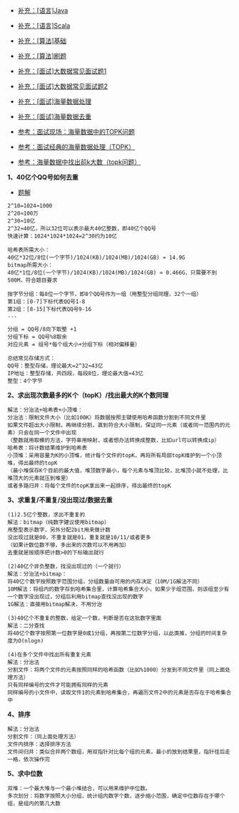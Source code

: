 - [补充：[语言]Java](https://liaoxuefeng.com/books/java/introduction/index.html)
- [补充：[语言]Scala](http://runoob.com/scala/scala-intro.html)
- [补充：[算法]基础](https://www.hello-algo.com/chapter_hello_algo/)
- [补充：[算法]刷题](https://labuladong.online/algo/intro/core-intro/)
- [补充：[面试]大数据常见面试题1](https://zhuanlan.zhihu.com/p/350209856)
- [补充：[面试]大数据常见面试题2](https://zhuanlan.zhihu.com/p/428400306)
- [补充：[面试]海量数据处理](https://cloud.tencent.com/developer/article/1064552)
- [补充：[面试]海量数据去重](https://mp.weixin.qq.com/s/thriUUSWMnHsx3sU2Og_LA)

- [参考：面试现场：海量数据中的TOPK问题](https://www.cnblogs.com/luedong/p/16006420.html)
- [参考：面试经典的海量数据处理（TOPK）](https://blog.csdn.net/juzihongle1/article/details/70212243)
- [参考：海量数据中找出前k大数（topk问题）](https://zhuanlan.zhihu.com/p/119385223)

**1、40亿个QQ号如何去重**
- [题解](https://www.cnblogs.com/chenfx/p/15710156.html)
```
2^10=1024≈1000
2^20≈100万
2^30≈10亿
2^32≈40亿，所以32位可以表示最大40亿整数，即40亿个QQ号
快速计算：1024*1024*1024=2^30约为10亿

哈希表所需大小：
40亿*32位/8位(一个字节)/1024(KB)/1024(MB)/1024(GB) ≈ 14.9G
bitmap所需大小：
40亿*1位/8位(一个字节)/1024(KB)/1024(MB)/1024(GB) ≈ 0.466G，只需要不到500M，符合题目要求

按字节分组：每8位一个字节，即8个QQ号作为一组（用整型分组同理，32个一组）
第1组：[0-7]下标代表QQ号1-8
第2组：[8-15]下标代表QQ号9-16
...

分组 = QQ号/8向下取整 +1
分组下标 = QQ号%8取余
对应元素 = 组号*每个组大小+分组下标（相对偏移量）

总结常见存储方式：
QQ号：整型存储，理论最大=2^32≈43亿
IP地址：整型存储，共四段，每段8位，理论最大值≈43亿
整型：4个字节
```

**2、求出现次数最多的K个（topK）/找出最大的K个数同理**
```
解法：分治法+哈希表+小顶堆：
分治法：限制文件大小（比如100K）将数据按照主键使用哈希函数分割到不同文件里
如果文件超出大小限制，再继续分割，直到符合大小限制，保证同一元素（或者同一范围内的元素）只会在同一个文件中出现
（整数就用取模的方法，字符串用映射，或者想办法转换成整数，比如url可以转换成ip）
哈希表：将计数结果维护到哈希表
小顶堆：采用容量为K的小顶堆，统计每个文件的topK，再将所有局部topK维护到一个小顶堆，得出最终的topK
（最小堆保存K个目前的最大值，堆顶数字最小，每个元素与堆顶比较，比堆顶小就不处理，比堆顶大的元素就压到堆里）
或者多路归并：将每个文件的topK拿出来一起排序，得出最终的topK
```

**3、求重复/不重复/没出现过/数据去重**
```
(1)2.5亿个整数，求出不重复的
解法：bitmap（纯数字建议使用bitmap）
用整型表示数字，另外分配2bit用来做计数
没出现过就是00，不重复就是01，重复就是10/11/或者更多
（如果计数位数不够，多出来的次数可以不用再加）
去重就是按顺序把计数>0的下标输出就行

(2)40亿个非负整数，找没出现过的（一个就行）
解法：分治法+bitmap：
将40亿个数字按照数字范围分组，分组数量由可用的内存决定（10M/1G解法不同）
10M解法：将组内的数字存到哈希集合里，计算哈希集合大小，如果少于组范围，则该组至少有一个数字没出现过，分组后利用bitmap查找没出现的数字
1G解法：直接用bitmap解决，不用分治

(3)40亿个不重复的整数，给定一个数，判断是否在这批数字里面
解法：二分查找
将40亿个数字按照第一位数字是0或1分组，再按第二位数字分组，以此类推，分组的时间复杂度为O(nlogn)

(4)在多个文件中找出所有重复元素
解法：分治法
分割文件：将两个文件的元素按照同样的哈希函数（比如%1000）分发到不同文件里（同上面处理方法）
只有同样编号的文件才可能拥有同样的元素
同样编号的小文件中，读取文件1的元素到哈希集合，再遍历文件2中的元素是否存在于哈希集合中
```

**4、排序**
```
解法：分治法
分割文件：（同上面处理方法）
文件内排序：选择排序方法
文件间归并：类似合并两个数组，用双指针对比每个组的元素，最小的放到结果里，指针往后走一格，依次操作完
```

**5、求中位数**
```
双堆：一个最大堆与一个最小堆结合，可以用来维护中位数。
多次划分：将数字按照大小分组，统计组内数字个数，逐步缩小范围，确定中位数存在于哪个组，是组内的第几大数
```
